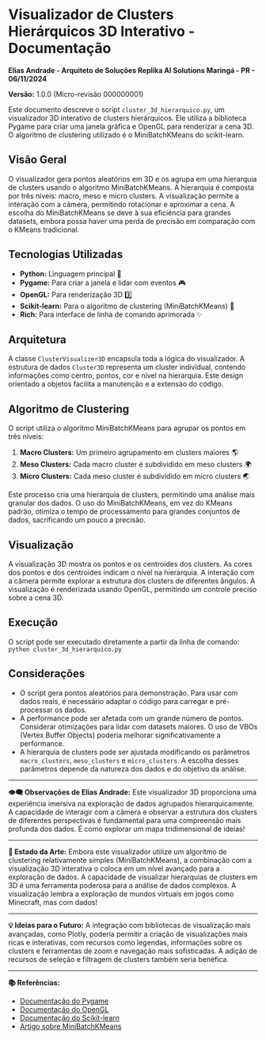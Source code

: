 # Visualizador de Clusters Hierárquicos 3D Interativo - Documentação

**Elias Andrade - Arquiteto de Soluções Replika AI Solutions Maringá - PR - 06/11/2024**

**Versão:** 1.0.0 (Micro-revisão 000000001)

Este documento descreve o script `cluster_3d_hierarquico.py`, um visualizador 3D interativo de clusters hierárquicos. Ele utiliza a biblioteca Pygame para criar uma janela gráfica e OpenGL para renderizar a cena 3D. O algoritmo de clustering utilizado é o MiniBatchKMeans do scikit-learn.

## Visão Geral

O visualizador gera pontos aleatórios em 3D e os agrupa em uma hierarquia de clusters usando o algoritmo MiniBatchKMeans. A hierarquia é composta por três níveis: macro, meso e micro clusters. A visualização permite a interação com a câmera, permitindo rotacionar e aproximar a cena.  A escolha do MiniBatchKMeans se deve à sua eficiência para grandes datasets, embora possa haver uma perda de precisão em comparação com o KMeans tradicional.

## Tecnologias Utilizadas

* **Python:** Linguagem principal 🐍
* **Pygame:** Para criar a janela e lidar com eventos 🎮
* **OpenGL:** Para renderização 3D 3️⃣
* **Scikit-learn:** Para o algoritmo de clustering (MiniBatchKMeans) 🧮
* **Rich:** Para interface de linha de comando aprimorada ✨

## Arquitetura

A classe `ClusterVisualizer3D` encapsula toda a lógica do visualizador. A estrutura de dados `Cluster3D` representa um cluster individual, contendo informações como centro, pontos, cor e nível na hierarquia.  Este design orientado a objetos facilita a manutenção e a extensão do código.

## Algoritmo de Clustering

O script utiliza o algoritmo MiniBatchKMeans para agrupar os pontos em três níveis:

1. **Macro Clusters:** Um primeiro agrupamento em clusters maiores 🌎
2. **Meso Clusters:** Cada macro cluster é subdividido em meso clusters 🌍
3. **Micro Clusters:** Cada meso cluster é subdividido em micro clusters 🌏

Este processo cria uma hierarquia de clusters, permitindo uma análise mais granular dos dados.  O uso do MiniBatchKMeans, em vez do KMeans padrão, otimiza o tempo de processamento para grandes conjuntos de dados, sacrificando um pouco a precisão.

## Visualização

A visualização 3D mostra os pontos e os centroides dos clusters. As cores dos pontos e dos centroides indicam o nível na hierarquia. A interação com a câmera permite explorar a estrutura dos clusters de diferentes ângulos.  A visualização é renderizada usando OpenGL, permitindo um controle preciso sobre a cena 3D.

## Execução

O script pode ser executado diretamente a partir da linha de comando: `python cluster_3d_hierarquico.py`

## Considerações

* O script gera pontos aleatórios para demonstração. Para usar com dados reais, é necessário adaptar o código para carregar e pré-processar os dados.
* A performance pode ser afetada com um grande número de pontos. Considerar otimizações para lidar com datasets maiores.  O uso de VBOs (Vertex Buffer Objects) poderia melhorar significativamente a performance.
* A hierarquia de clusters pode ser ajustada modificando os parâmetros `macro_clusters`, `meso_clusters` e `micro_clusters`.  A escolha desses parâmetros depende da natureza dos dados e do objetivo da análise.

---
**👁️‍🗨️ Observações de Elias Andrade:** Este visualizador 3D proporciona uma experiência imersiva na exploração de dados agrupados hierarquicamente. A capacidade de interagir com a câmera e observar a estrutura dos clusters de diferentes perspectivas é fundamental para uma compreensão mais profunda dos dados.  É como explorar um mapa tridimensional de ideias!

---
**🚀 Estado da Arte:** Embora este visualizador utilize um algoritmo de clustering relativamente simples (MiniBatchKMeans), a combinação com a visualização 3D interativa o coloca em um nível avançado para a exploração de dados. A capacidade de visualizar hierarquias de clusters em 3D é uma ferramenta poderosa para a análise de dados complexos.  A visualização lembra a exploração de mundos virtuais em jogos como Minecraft, mas com dados!

---
**💡 Ideias para o Futuro:** A integração com bibliotecas de visualização mais avançadas, como Plotly, poderia permitir a criação de visualizações mais ricas e interativas, com recursos como legendas, informações sobre os clusters e ferramentas de zoom e navegação mais sofisticadas.  A adição de recursos de seleção e filtragem de clusters também seria benéfica.

---
**📚 Referências:**

* [Documentação do Pygame](https://www.pygame.org/docs/)
* [Documentação do OpenGL](https://www.opengl.org/)
* [Documentação do Scikit-learn](https://scikit-learn.org/stable/)
* [Artigo sobre MiniBatchKMeans](https://scikit-learn.org/stable/modules/clustering.html#mini-batch-kmeans)
